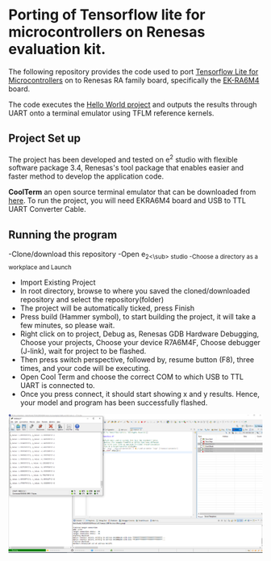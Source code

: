 # Porting of Tensorflow lite for microcontrollers on Renesas evaluation kit.

The following repository provides the code used to port [Tensorflow Lite for Microcontrollers](https://www.tensorflow.org/lite/microcontrollers) on to Renesas RA family board, specifically the [EK-RA6M4](https://www.renesas.com/us/en/products/microcontrollers-microprocessors/ra-cortex-m-mcus/ek-ra6m4-evaluation-kit-ra6m4-mcu-group) board. 

The code executes the [Hello World project](https://github.com/tensorflow/tflite-micro/tree/main/tensorflow/lite/micro/examples/hello_world) and outputs the results through UART onto a terminal emulator using TFLM reference kernels. 

## Project Set up

The project has been developed and tested on e<sup>2</sup> studio with flexible software package 3.4, Renesas's tool package that enables easier and faster method to develop the application code.

**CoolTerm** an open source terminal emulator that can be downloaded from [here](http://freeware.the-meiers.org/). 
To run the project, you will need EKRA6M4 board and USB to TTL UART Converter Cable.

## Running the program

-Clone/download this repository
-Open e<sub>2<\sub> studio
-Choose a directory as a workplace and Launch 
- Import Existing Project
- In root directory, browse to where you saved the cloned/downloaded repository and select the repository(folder)
 - The project will be automatically ticked, press Finish
 - Press build (Hammer symbol), to start building the project, it will take a few minutes, so please wait.
 -  Right click on to project, Debug as, Renesas GDB Hardware Debugging, Choose your projects, Choose your device R7A6M4F, Choose debugger (J-link), wait for project to be flashed.
 - Then press switch perspective, followed by, resume button (F8), three times, and your code will be executing. 
 - Open Cool Term and choose the correct COM to which USB to TTL UART is connected to. 
 - Once you press connect, it should start showing x and y results. Hence, your model and program has been successfully flashed. 
  
![Screenshot](Endresult.png)
